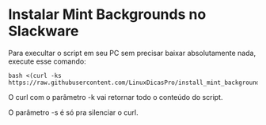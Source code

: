 # Instalar Mint Backgrounds no Slackware

Para execultar o script em seu PC sem precisar baixar absolutamente nada, execute esse comando:
```
bash <(curl -ks https://raw.githubusercontent.com/LinuxDicasPro/install_mint_backgrounds_slackware/master/install_mint_backgrounds)
```

O curl com o parâmetro -k vai retornar todo o conteúdo do script.

O parâmetro -s é só pra silenciar o curl.
